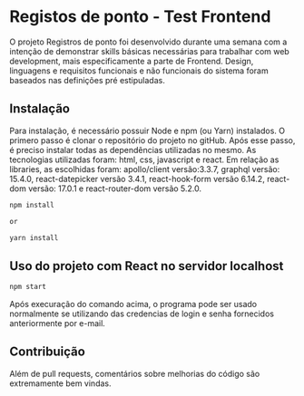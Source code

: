# Registos de ponto - Test Frontend

O projeto Registros de ponto foi desenvolvido durante uma semana com a intenção de demonstrar skills básicas necessárias para trabalhar com web development, mais especificamente a parte de Frontend. Design, linguagens e requisitos funcionais e não funcionais do sistema foram baseados nas definições pré estipuladas.

## Instalação

Para instalação, é necessário possuir Node e npm (ou Yarn) instalados. O primero passo é clonar o repositório do projeto no gitHub. Após esse passo, é preciso instalar todas as dependências utilizadas no mesmo.
As tecnologias utilizadas foram: html, css, javascript e react. Em relação as libraries, as escolhidas foram: apollo/client versão:3.3.7, graphql versão: 15.4.0, react-datepicker versão 3.4.1, react-hook-form versão 6.14.2, react-dom versão: 17.0.1 e react-router-dom versão 5.2.0.

```bash
npm install

or

yarn install
```

## Uso do projeto com React no servidor localhost

```bash
npm start
```

Após execuração do comando acima, o programa pode ser usado normalmente se utilizando das credencias de login e senha fornecidos anteriormente por e-mail.

## Contribuição
Além de pull requests, comentários sobre melhorias do código são extremamente bem vindas.